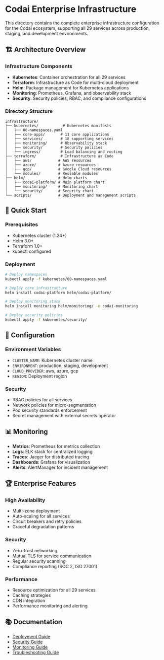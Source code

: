 # Codai Enterprise Infrastructure

This directory contains the complete enterprise infrastructure configuration for the Codai ecosystem, supporting all 29 services across production, staging, and development environments.

## 🏗️ Architecture Overview

### Infrastructure Components

- **Kubernetes**: Container orchestration for all 29 services
- **Terraform**: Infrastructure as Code for multi-cloud deployment
- **Helm**: Package management for Kubernetes applications
- **Monitoring**: Prometheus, Grafana, and observability stack
- **Security**: Security policies, RBAC, and compliance configurations

### Directory Structure

```
infrastructure/
├── kubernetes/           # Kubernetes manifests
│   ├── 00-namespaces.yaml
│   ├── core-apps/       # 11 core applications
│   ├── services/        # 18 supporting services
│   ├── monitoring/      # Observability stack
│   ├── security/        # Security policies
│   └── ingress/         # Load balancing and routing
├── terraform/           # Infrastructure as Code
│   ├── aws/            # AWS resources
│   ├── azure/          # Azure resources
│   ├── gcp/            # Google Cloud resources
│   └── modules/        # Reusable modules
├── helm/               # Helm charts
│   ├── codai-platform/ # Main platform chart
│   ├── monitoring/     # Monitoring chart
│   └── security/       # Security chart
└── scripts/            # Deployment and management scripts
```

## 🚀 Quick Start

### Prerequisites

- Kubernetes cluster (1.24+)
- Helm 3.0+
- Terraform 1.0+
- kubectl configured

### Deployment

```bash
# Deploy namespaces
kubectl apply -f kubernetes/00-namespaces.yaml

# Deploy core infrastructure
helm install codai-platform helm/codai-platform/

# Deploy monitoring stack
helm install monitoring helm/monitoring/ -n codai-monitoring

# Deploy security policies
kubectl apply -f kubernetes/security/
```

## 🔧 Configuration

### Environment Variables

- `CLUSTER_NAME`: Kubernetes cluster name
- `ENVIRONMENT`: production, staging, development
- `CLOUD_PROVIDER`: aws, azure, gcp
- `REGION`: Deployment region

### Security

- RBAC policies for all services
- Network policies for micro-segmentation
- Pod security standards enforcement
- Secret management with external secrets operator

## 📊 Monitoring

- **Metrics**: Prometheus for metrics collection
- **Logs**: ELK stack for centralized logging
- **Traces**: Jaeger for distributed tracing
- **Dashboards**: Grafana for visualization
- **Alerts**: AlertManager for incident management

## 🏆 Enterprise Features

### High Availability

- Multi-zone deployment
- Auto-scaling for all services
- Circuit breakers and retry policies
- Graceful degradation patterns

### Security

- Zero-trust networking
- Mutual TLS for service communication
- Regular security scanning
- Compliance reporting (SOC 2, ISO 27001)

### Performance

- Resource optimization for all 29 services
- Caching strategies
- CDN integration
- Performance monitoring and alerting

## 📚 Documentation

- [Deployment Guide](./docs/deployment.md)
- [Security Guide](./docs/security.md)
- [Monitoring Guide](./docs/monitoring.md)
- [Troubleshooting Guide](./docs/troubleshooting.md)
